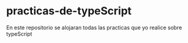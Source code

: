 # practicas-de-typeScript
En este repositorio se alojaran todas las practicas que yo realice sobre typeScript
